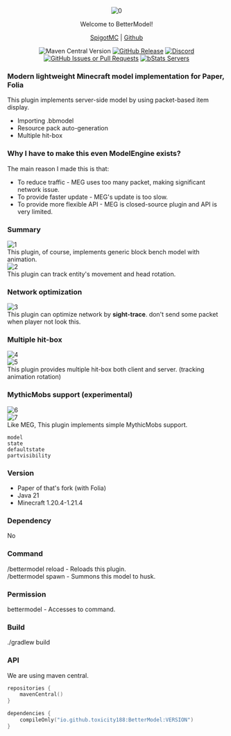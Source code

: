 <div align="center">  

![0](https://github.com/user-attachments/assets/4cb52a01-b938-42f4-ade6-83b33ce53320)

Welcome to BetterModel!

[SpigotMC](https://www.spigotmc.org/resources/121515/) | [Github](https://github.com/toxicity188/BetterModel)  

![Maven Central Version](https://img.shields.io/maven-central/v/io.github.toxicity188/BetterModel?style=for-the-badge)
[![GitHub Release](https://img.shields.io/github/v/release/toxicity188/BetterModel?display_name=release&style=for-the-badge&logo=kotlin)](https://github.com/toxicity188/BetterModel/releases/latest)
[![Discord](https://img.shields.io/badge/Discord-%235865F2.svg?style=for-the-badge&logo=discord&logoColor=white)](https://discord.com/invite/rePyFESDbk)
[![GitHub Issues or Pull Requests](https://img.shields.io/github/issues/toxicity188/BetterModel?style=for-the-badge&logo=github)](https://github.com/toxicity188/BetterModel/issues)
[![bStats Servers](https://img.shields.io/bstats/servers/24237?style=for-the-badge&logo=minecraft&label=bStats&color=0%2C150%2C136%2C0)](https://bstats.org/plugin/bukkit/BetterModel/24237)

</div>

### Modern lightweight Minecraft model implementation for Paper, Folia
This plugin implements server-side model by using packet-based item display.

- Importing .bbmodel
- Resource pack auto-generation
- Multiple hit-box

### Why I have to make this even ModelEngine exists?
The main reason I made this is that:
- To reduce traffic - MEG uses too many packet, making significant network issue.
- To provide faster update - MEG's update is too slow.
- To provide more flexible API - MEG is closed-source plugin and API is very limited.

### Summary
![1](https://github.com/user-attachments/assets/142136b7-f508-457e-8d69-ba93b8ddb567)  
This plugin, of course, implements generic block bench model with animation.  
![2](https://github.com/user-attachments/assets/e6d899e4-a3b0-4ee9-a62d-664e10b06709)  
This plugin can track entity's movement and head rotation.


### Network optimization
![3](https://github.com/user-attachments/assets/6c421f33-682e-4674-a5d2-13310e5dbbfe)  
This plugin can optimize network by **sight-trace**. don't send some packet when player not look this.  

### Multiple hit-box
![4](https://github.com/user-attachments/assets/dc311327-1212-4889-a6c8-dd71cc8f2c8b)  
![5](https://github.com/user-attachments/assets/0fc3250d-ef4f-4e64-9cc2-c143a474d046)  
This plugin provides multiple hit-box both client and server. (tracking animation rotation)

### MythicMobs support (experimental)
![6](https://github.com/user-attachments/assets/542f80ea-e3a7-4ea1-9875-181c77229739)  
![7](https://github.com/user-attachments/assets/13e95fab-bb3d-40f3-b205-76751d3007cf)  
Like MEG, This plugin implements simple MythicMobs support.
```
model
state
defaultstate
partvisibility
```

### Version
- Paper of that's fork (with Folia)
- Java 21
- Minecraft 1.20.4-1.21.4

### Dependency
No

### Command
/bettermodel reload - Reloads this plugin.  
/bettermodel spawn <model> - Summons this model to husk.

### Permission
bettermodel - Accesses to command.

### Build
./gradlew build

### API
We are using maven central.
```kotlin
repositories {
    mavenCentral()
}

dependencies {
    compileOnly("io.github.toxicity188:BetterModel:VERSION")
}
```
